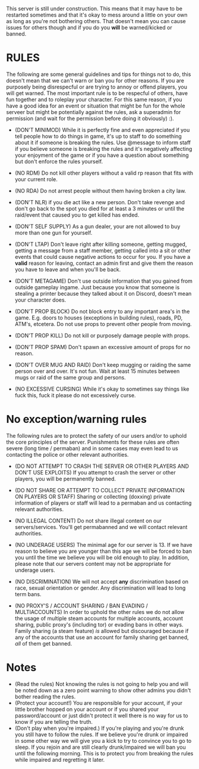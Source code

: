 <script>
 window.setTimeout(function () {
  window.location.reload();
}, 30000);
</script>

This server is still under construction. This means that it may have to be restarted sometimes and that it's okay to mess around a little on your own as long as you're not bothering others. That doesn't mean you can cause issues for others though and if you do you **will** be warned/kicked or banned.

# RULES 

The following are some general guidelines and tips for things not to do, this doesn't mean that we can't warn or ban you for other reasons.
If you are purposely being disrespecful or are trying to annoy or offend players, you will get warned.
The most important rule is to be respecful of others, have fun together and to roleplay your character.
For this same reason, if you have a good idea for an event or situation that might be fun for the whole serveer but might be potentially against the rules, ask a superadmin for permission (and wait for the permission before doing it obviously) :).

* (DON'T MINIMOD)
While it is perfectly fine and even appreciated if you tell people how to do things in game, it's up to staff to do something about it if someone is breaking the rules. Use @message to inform staff if you believe someone is breaking the rules and it's negatively affecting your enjoyment of the game or if you have a question about something but don't enforce the rules yourself.

* (NO RDM)
Do not kill other players without a valid rp reason that fits with your current role.

* (NO RDA) 
Do not arrest people without them having broken a city law.

* (DON'T NLR) 
 if you die act like a new person. Don't take revenge and don't go back to the spot you died for at least a 3 minutes or until the raid/event that caused you to get killed has ended.

* (DON'T SELF SUPPLY)
As a gun dealer, your are not allowed to buy more than one gun for yourself.

* (DON'T LTAP)
Don't leave right after killing someone, getting mugged, getting a message from a staff member, getting called into a sit or other events that could cause negative actions to occur for you. If you have a **valid** reason for leaving, contact an admin first and give them the reason you have to leave and when you'll be back.

* (DON'T METAGAME)
Don't use outside information that you gained from outside gameplay ingame. Just because you know that someone is stealing a printer because they talked about it on Discord, doesn't mean your character does.

* (DON'T PROP BLOCK)
Do not block entry to any important area's in the game. E.g. doors to houses (exceptions in building rules), roads, PD, ATM's, etcetera.
Do not use props to prevent other people from moving.

* (DON'T PROP KILL)
Do not kill or purposely damage people with props.

* (DON'T PROP SPAM)
Don't spawn an excessive amount of props for no reason.

* (DON'T OVER MUG AND RAID)
Don't keep mugging or raiding the same person over and over. It's not fun.
Wait at least 15 minutes between mugs or raid of the same group and persons.

* (NO EXCESSIVE CURSING)
While it's okay to sometimes say things like fuck this, fuck it please do not excessively curse.

# No exception/warning rules
The following rules are to protect the safety of our users and/or to uphold the core principles of the server.
Punishments for these rules are often severe (long time / permaban) and in some cases may even lead to us contacting the police or other relevant authorities.

* (DO NOT ATTEMPT TO CRASH THE SERVER OR OTHER PLAYERS AND DON'T USE EXPLOITS)
If you attempt to crash the server or other players, you will be permanently banned.

* (DO NOT SHARE OR ATTEMPT TO COLLECT PRIVATE INFORMATION ON PLAYERS OR STAFF)
Sharing or collecting (doxxing) private information of players or staff will lead to a permaban and us contacting relevant authorities.

* (NO ILLEGAL CONTENT)
Do not share illegal content on our servers/services. You'll get permabanned and we will contact relevant authorities.

* (NO UNDERAGE USERS)
The minimal age for our server is 13. If we have reason to believe you are younger than this age we will be forced to ban you until the time we believe you will be old enough to play. In addition, please note that our servers content may not be appropriate for underage users.

* (NO DISCRIMINATION)
We will not accept **any** discrimination based on race, sexual orientation or gender. Any discrimination will lead to long term bans.

* (NO PROXY'S / ACCOUNT SHARING / BAN EVADING / MULTIACCOUNTS)
In order to uphold the other rules we do not allow the usage of multiple steam accounts for multiple accounts, account sharing, public proxy's (including tor) or evading bans in other ways. Family sharing (a steam feature) *is* allowed but discouraged because if any of the accounts that use an account for family sharing get banned, *all* of them get banned. 

# Notes
* (Read the rules) Not knowing the rules is not going to help you and will be noted down as a zero point warning to show other admins you didn't bother reading the rules.
* (Protect your account!) You are responsible for your account, if your little brother hopped on your account or if you shared your password/account or just didn't protect it well there is no way for us to know if you are telling the truth.
* (Don't play when you're impaired.) If you're playing and you're drunk you still have to follow the rules. If we believe you're drunk or impaired in some other way we will give you a kick to try to convince you to go to sleep. If you rejoin and are still clearly drunk/impaired we will ban you until the following morning. This is to protect you from breaking the rules while impaired and regretting it later.


<span id="time"></span>
<script>document.getElementById('time').innerHTML = Date();</script>
